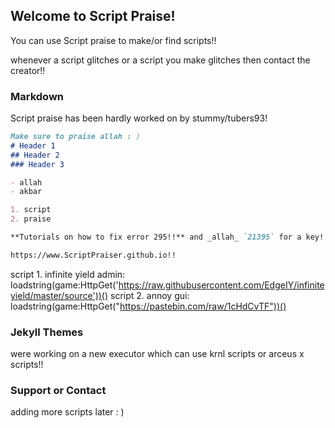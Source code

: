## Welcome to Script Praise!

You can use Script praise to make/or find scripts!!

whenever a script glitches or a script you make glitches then contact the creator!!

### Markdown

Script praise has been hardly worked on by stummy/tubers93!

```markdown
Make sure to praise allah : )
# Header 1
## Header 2
### Header 3

- allah
- akbar

1. script
2. praise

**Tutorials on how to fix error 295!!** and _allah_ `21395` for a key!

https://www.ScriptPraiser.github.io!!
```

script 1.
infinite yield admin: loadstring(game:HttpGet('https://raw.githubusercontent.com/EdgeIY/infiniteyield/master/source'))()
script 2.
annoy gui: 
loadstring(game:HttpGet("https://pastebin.com/raw/1cHdCvTF"))()


### Jekyll Themes

were working on a new executor which can use krnl scripts or arceus x scripts!!

### Support or Contact

adding more scripts later : )
